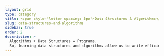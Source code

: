 ```yaml
---
layout: grid
type: category
title: <span style="letter-spacing:-3px">Data Structures & Algorithms</span>
slug: data-structures-and-algorithms
sidebar: true
order: 2
description: >
  Algorithms + Data Structures = Programs.
  So, learning data structures and algorithms allow us to write efficient and optimized computer programs.
---
```

